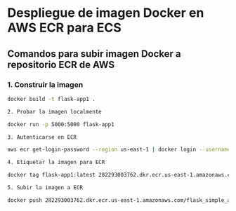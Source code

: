 # Despliegue de imagen Docker en AWS ECR para ECS

## Comandos para subir imagen Docker a repositorio ECR de AWS

### 1. Construir la imagen

```bash
docker build -t flask-app1 .

2. Probar la imagen localmente

docker run -p 5000:5000 flask-app1

3. Autenticarse en ECR

aws ecr get-login-password --region us-east-1 | docker login --username AWS --password-stdin 282293003762.dkr.ecr.us-east-1.amazonaws.com

4. Etiquetar la imagen para ECR

docker tag flask-app1:latest 282293003762.dkr.ecr.us-east-1.amazonaws.com/flask_simple_app_repository:latest

5. Subir la imagen a ECR

docker push 282293003762.dkr.ecr.us-east-1.amazonaws.com/flask_simple_app_repository:latest



